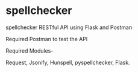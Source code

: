 # spellchecker

spellchecker RESTful API using Flask and Postman

Required Postman to test the API

Required Modules-

Request,
Jsonify,
Hunspell,
pyspellchecker,
Flask.
